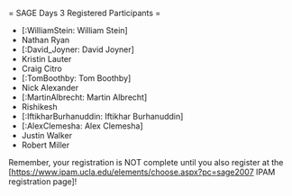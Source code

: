 = SAGE Days 3 Registered Participants =
 * [:WilliamStein: William Stein]
 * Nathan Ryan
 * [:David_Joyner: David Joyner]
 * Kristin Lauter
 * Craig Citro
 * [:TomBoothby: Tom Boothby]
 * Nick Alexander
 * [:MartinAlbrecht: Martin Albrecht]
 * Rishikesh
 * [:IftikharBurhanuddin: Iftikhar Burhanuddin]
 * [:AlexClemesha: Alex Clemesha]
 * Justin Walker
 * Robert Miller

Remember, your registration is NOT complete until you also register at the 
[https://www.ipam.ucla.edu/elements/choose.aspx?pc=sage2007 IPAM registration page]!
